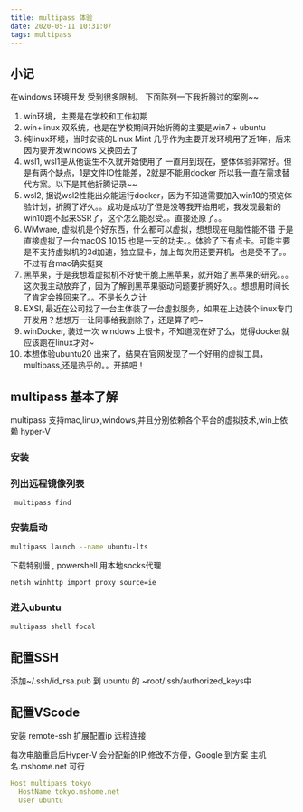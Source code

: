 ```yaml
---
title: multipass 体验
date: 2020-05-11 10:31:07
tags: multipass
---
```


## 小记

在windows 环境开发 受到很多限制。 下面陈列一下我折腾过的案例~~

1. win环境，主要是在学校和工作初期
1. win+linux 双系统，也是在学校期间开始折腾的主要是win7 + ubuntu
1. 纯linux环境，当时安装的Linux Mint 几乎作为主要开发环境用了近1年，后来因为要开发windows 又换回去了
1. wsl1, wsl1是从他诞生不久就开始使用了 一直用到现在，整体体验非常好。但是有两个缺点，1是文件IO性能差，2就是不能用docker
    所以我一直在需求替代方案。以下是其他折腾记录~~
1. wsl2, 据说wsl2性能出众能运行docker，因为不知道需要加入win10的预览体验计划，折腾了好久。。成功是成功了但是没等我开始用呢，我发现最新的win10跑不起来SSR了，这个怎么能忍受。。直接还原了。。
6. WMware, 虚拟机是个好东西，什么都可以虚拟，想想现在电脑性能不错 于是直接虚拟了一台macOS 10.15 也是一天的功夫。。体验了下有点卡。可能主要是不支持虚拟机的3d加速，独立显卡，加上每次用还要开机，也是受不了。。不过有台mac确实挺爽 
7. 黑苹果，于是我想着虚拟机不好使干脆上黑苹果，就开始了黑苹果的研究。。。这次我主动放弃了，因为了解到黑苹果驱动问题要折腾好久。。想想用时间长了肯定会换回来了。。不是长久之计
8. EXSI, 最近在公司找了一台主体装了一台虚拟服务，如果在上边装个linux专门开发用？想想万一让同事给我删除了，还是算了吧~
9. winDocker, 装过一次 windows 上很卡，不知道现在好了么，觉得docker就应该跑在linux才对~
10. 本想体验ubuntu20 出来了，结果在官网发现了一个好用的虚拟工具，multipass,还是热乎的。。开搞吧！


## multipass 基本了解

multipass 支持mac,linux,windows,并且分别依赖各个平台的虚拟技术,win上依赖 hyper-V

### 安装

### 列出远程镜像列表
```bash 
 multipass find
```

### 安装启动

```bash 
multipass launch --name ubuntu-lts
```

下载特别慢 ,  powershell 用本地socks代理
```bash
netsh winhttp import proxy source=ie
```

### 进入ubuntu

```bash 
multipass shell focal
```

## 配置SSH

添加~/.ssh/id_rsa.pub 到 ubuntu 的 ~root/.ssh/authorized_keys中

## 配置VScode

安装 remote-ssh 扩展配置ip 远程连接

每次电脑重启后Hyper-V 会分配新的IP,修改不方便，Google 到方案 主机名.mshome.net 可行

```yml
Host multipass tokyo
  HostName tokyo.mshome.net
  User ubuntu
```



